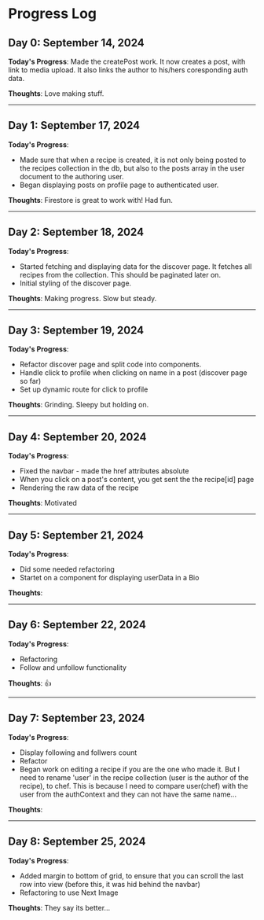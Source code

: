 # Progress Log

## Day 0: September 14, 2024

**Today's Progress**: 
Made the createPost work. It now creates a post, with link to media upload. It also links the author to his/hers coresponding auth data.

**Thoughts**: 
Love making stuff.

__________________________________________________

## Day 1: September 17, 2024

**Today's Progress**: 
- Made sure that when a recipe is created, it is not only being posted to the recipes collection in the db, but also to the posts array in the user document to the authoring user.
- Began displaying posts on profile page to authenticated user.

**Thoughts**: 
Firestore is great to work with!
Had fun.

__________________________________________________

## Day 2: September 18, 2024

**Today's Progress**: 
- Started fetching and displaying data for the discover page. It fetches all recipes from the collection. This should be paginated later on.
- Initial styling of the discover page.

**Thoughts**: 
Making progress. Slow but steady.


__________________________________________________

## Day 3: September 19, 2024

**Today's Progress**: 
- Refactor discover page and split code into components.
- Handle click to profile when clicking on name in a post (discover page so far)
- Set up dynamic route for click to profile

**Thoughts**: 
Grinding. Sleepy but holding on.


__________________________________________________

## Day 4: September 20, 2024

**Today's Progress**: 
- Fixed the navbar - made the href attributes absolute
- When you click on a post's content, you get sent the the recipe[id] page
- Rendering the raw data of the recipe

**Thoughts**: 
Motivated

__________________________________________________

## Day 5: September 21, 2024

**Today's Progress**: 
- Did some needed refactoring
- Startet on a component for displaying userData in a Bio

**Thoughts**: 

__________________________________________________

## Day 6: September 22, 2024

**Today's Progress**: 
- Refactoring
- Follow and unfollow functionality

**Thoughts**: 
👍
__________________________________________________

## Day 7: September 23, 2024

**Today's Progress**: 
- Display following and follwers count
- Refactor
- Began work on editing a recipe if you are the one who made it. But I need to rename 'user' in the recipe collection (user is the author of the recipe), to chef.
This is because I need to compare user(chef) with the user from the authContext and they can not have the same name...

**Thoughts**: 

__________________________________________________


## Day 8: September 25, 2024

**Today's Progress**: 
- Added margin to bottom of grid, to ensure that you can scroll the last row into view (before this, it was hid behind the navbar)
- Refactoring to use Next Image

**Thoughts**: 
They say its better...

